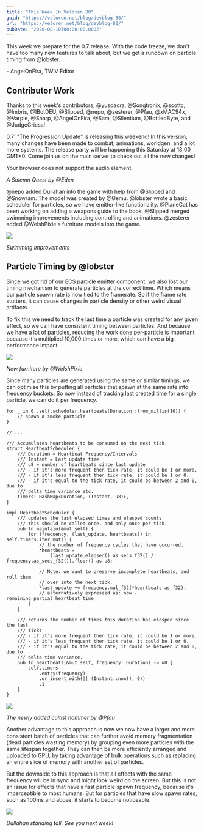 ```yaml
---
title: "This Week In Veloren 80"
guid: "https://veloren.net/blog/devblog-80/"
url: "https://veloren.net/blog/devblog-80/"
pubDate: "2020-08-10T00:00:00.000Z"
---
```


This week we prepare for the 0.7 release. With the code freeze, we don't have too many new features to talk about, but we get a rundown on particle timing from @lobster.

\- AngelOnFira, TWiV Editor

Contributor Work
----------------

Thanks to this week's contributors, @yusdacra, @Songtronix, @scottc, @Imbris, @IBotDEU, @Slipped, @nepo, @zesterer, @Pfau, @xMAC94x, @Varpie, @Sharp, @AngelOnFira, @Sam, @Silentium, @BottledByte, and @JudgeGriesa!

0.7: "The Progression Update" is releasing this weekend! In this version, many changes have been made to combat, animations, worldgen, and a lot more systems. The release party will be happening this Saturday at 18:00 GMT+0. Come join us on the main server to check out all the new changes!

 Your browser does not support the audio element.

_A Solemn Quest by @Eden_

@nepo added Dullahan into the game with help from @Slipped and @Snowram. The model was created by @Gemu. @lobster wrote a basic scheduler for particles, so we have emitter-like functionality. @PlaneCat has been working on adding a weapons guide to the book. @Slipped merged swimming improvements including controlling and animations. @zesterer added @WelshPixie's furniture models into the game.

![](https://s3.eu-central-2.wasabisys.com/veloren-blog/cdn/541307708146581519/743476365055098941/swimming.gif)

_Swimming improvements_

Particle Timing by @lobster
---------------------------

Since we got rid of our ECS particle emitter component, we also lost our timing mechanism to generate particles at the correct time. Which means our particle spawn rate is now tied to the framerate. So if the frame rate stutters, it can cause changes in particle density or other weird visual artifacts.

To fix this we need to track the last time a particle was created for any given effect, so we can have consistent timing between particles. And because we have a lot of particles, reducing the work done per-particle is important because it's multiplied 10,000 times or more, which can have a big performance impact.

![](https://s3.eu-central-2.wasabisys.com/veloren-blog/cdn/597826574095613962/743164971193467031/unknown.png)

_New furniture by @WelshPixie_

Since many particles are generated using the same or similar timings, we can optimise this by putting all particles that spawn at the same rate into frequency buckets. So now instead of tracking last created time for a single particle, we can do it per frequency.

    for _ in 0..self.scheduler.heartbeats(Duration::from_millis(10)) {
        // spawn a smoke particle
    }
    
    // ...
    
    /// Accumulates heartbeats to be consumed on the next tick.
    struct HeartbeatScheduler {
        /// Duration = Heartbeat Frequency/Intervals
        /// Instant = Last update time
        /// u8 = number of heartbeats since last update
        /// - if it's more frequent then tick rate, it could be 1 or more.
        /// - if it's less frequent then tick rate, it could be 1 or 0.
        /// - if it's equal to the tick rate, it could be between 2 and 0, due to
        /// delta time variance etc.
        timers: HashMap<Duration, (Instant, u8)>,
    }
    
    impl HeartbeatScheduler {
        /// updates the last elapsed times and elasped counts
        /// this should be called once, and only once per tick.
        pub fn maintain(&mut self) {
            for (frequency, (last_update, heartbeats)) in self.timers.iter_mut() {
                // the number of frequency cycles that have occurred.
                *heartbeats =
                    (last_update.elapsed().as_secs_f32() / frequency.as_secs_f32()).floor() as u8;
    
                // Note: we want to preserve incomplete heartbeats, and roll them
                // over into the next tick.
                *last_update += frequency.mul_f32(*heartbeats as f32);
                // alternatively expressed as: now - remaining_partial_heartbeat_time
            }
        }
    
        /// returns the number of times this duration has elasped since the last
        /// tick:
        /// - if it's more frequent then tick rate, it could be 1 or more.
        /// - if it's less frequent then tick rate, it could be 1 or 0.
        /// - if it's equal to the tick rate, it could be between 2 and 0, due to
        /// delta time variance.
        pub fn heartbeats(&mut self, frequency: Duration) -> u8 {
            self.timers
                .entry(frequency)
                .or_insert_with(|| (Instant::now(), 0))
                .1
        }
    }
    

![](https://s3.eu-central-2.wasabisys.com/veloren-blog/cdn/597826574095613962/742251532464029746/unknown.png)

_The newly added cultist hammer by @Pfau_

Another advantage to this approach is now we now have a larger and more consistent batch of particles that can further avoid memory fragmentation (dead particles wasting memory) by grouping even more particles with the same lifespan together. They can then be more efficiently arranged and uploaded to GPU, by taking advantage of bulk operations such as replacing an entire slice of memory with another set of particles.

But the downside to this approach is that all effects with the same frequency will be in sync and might look weird on the screen. But this is not an issue for effects that have a fast particle spawn frequency, because it's imperceptible to most humans. But for particles that have slow spawn rates, such as 100ms and above, it starts to become noticeable.

![](https://s3.eu-central-2.wasabisys.com/veloren-blog/cdn/597826574095613962/741236103432110080/Screenshot_from_2020-08-07_09-10-15.png)

_Dullahan standing tall. See you next week!_